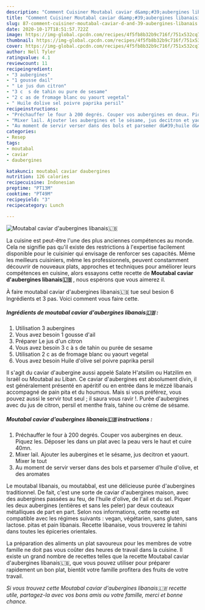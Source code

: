 ```yaml
---
description: "Comment Cuisiner Moutabal caviar d&amp;#39;aubergines libanais🇱🇧"
title: "Comment Cuisiner Moutabal caviar d&amp;#39;aubergines libanais🇱🇧"
slug: 87-comment-cuisiner-moutabal-caviar-d-and-39-aubergines-libanais
date: 2020-10-17T18:51:57.722Z
image: https://img-global.cpcdn.com/recipes/4f5fb8b32b9c716f/751x532cq70/moutabal-caviar-daubergines-libanais🇱🇧-photo-principale-de-la-recette.jpg
thumbnail: https://img-global.cpcdn.com/recipes/4f5fb8b32b9c716f/751x532cq70/moutabal-caviar-daubergines-libanais🇱🇧-photo-principale-de-la-recette.jpg
cover: https://img-global.cpcdn.com/recipes/4f5fb8b32b9c716f/751x532cq70/moutabal-caviar-daubergines-libanais🇱🇧-photo-principale-de-la-recette.jpg
author: Nell Tyler
ratingvalue: 4.1
reviewcount: 11
recipeingredient:
- "3 aubergines"
- "1 gousse dail"
- " Le jus dun citron"
- "3 c  s de tahin ou pure de sesame"
- "2 c as de fromage blanc ou yaourt vegetal"
- " Huile dolive sel poivre paprika persil"
recipeinstructions:
- "Préchauffer le four à 200 degrés. Couper vos aubergines en deux. Piquez les. Déposer les dans un plat avec la peau vers le haut et cuire 40mn."
- "Mixer lail. Ajouter les aubergines et le sésame, jus decitron et yaourt. Mixer le tout"
- "Au moment de servir verser dans des bols et parsemer d&#39;huile d&#39;olive, et des aromates"
categories:
- Resep
tags:
- moutabal
- caviar
- daubergines

katakunci: moutabal caviar daubergines 
nutrition: 126 calories
recipecuisine: Indonesian
preptime: "PT13M"
cooktime: "PT49M"
recipeyield: "3"
recipecategory: Lunch

---
```



![Moutabal caviar d&#39;aubergines libanais🇱🇧](https://img-global.cpcdn.com/recipes/4f5fb8b32b9c716f/751x532cq70/moutabal-caviar-daubergines-libanais🇱🇧-photo-principale-de-la-recette.jpg)

La cuisine est peut-être l'une des plus anciennes compétences au monde. Cela ne signifie pas qu'il existe des restrictions à l'expertise facilement disponible pour le cuisinier qui envisage de renforcer ses capacités. Même les meilleurs cuisiniers, même les professionnels, peuvent constamment découvrir de nouveaux plats, approches et techniques pour améliorer leurs compétences en cuisine, alors essayons cette recette de <strong> Moutabal caviar d&#39;aubergines libanais🇱🇧 </strong>, nous espérons que vous aimerez il.

<!--inarticleads1-->

À faire moutabal caviar d&#39;aubergines libanais🇱🇧 tue seul besion 6 Ingrédients et 3 pas. Voici comment vous faire cette.

##### Ingrédients de moutabal caviar d&#39;aubergines libanais🇱🇧 :

1. Utilisation 3 aubergines
1. Vous avez besoin 1 gousse d&#39;ail
1. Préparer  Le jus d&#39;un citron
1. Vous avez besoin 3 c à s de tahin ou purée de sesame
1. Utilisation 2 c as de fromage blanc ou yaourt vegetal
1. Vous avez besoin  Huile d&#39;olive sel poivre paprika persil


Il s&#39;agit du caviar d&#39;aubergine aussi appelé Salate H&#39;atsilim ou Hatzilim en Israël ou Moutabal au Liban. Ce caviar d&#39;aubergines est absolument divin, il est généralement présenté en apéritif ou en entrée dans le mézzé libanais accompagné de pain pita et du houmous. Mais si vous préférez, vous pouvez aussi le servir tout seul ; il saura vous ravir !. Purée d&#39;aubergines avec du jus de citron, persil et menthe frais, tahine ou crème de sésame. 

<!--inarticleads2-->

##### Moutabal caviar d&#39;aubergines libanais🇱🇧 instructions :

1. Préchauffer le four à 200 degrés. Couper vos aubergines en deux. Piquez les. Déposer les dans un plat avec la peau vers le haut et cuire 40mn.
1. Mixer lail. Ajouter les aubergines et le sésame, jus decitron et yaourt. Mixer le tout
1. Au moment de servir verser dans des bols et parsemer d&#39;huile d&#39;olive, et des aromates


Le moutabal libanais, ou moutabbal, est une délicieuse purée d&#39;aubergines traditionnel. De fait, c&#39;est une sorte de caviar d&#39;aubergines maison, avec des aubergines passées au feu, de l&#39;huile d&#39;olive, de l&#39;ail et du sel. Piquer les deux aubergines (entières et sans les peler) par deux couteaux métalliques de part en part. Selon nos informations, cette recette est compatible avec les régimes suivants : vegan, végétarien, sans gluten, sans lactose. pitas et pain libanais. Recette libanaise, vous trouverez le tahini dans toutes les épiceries orientales. 

<!--inarticleads1-->

<p>
La préparation des aliments un plat savoureux pour les membres de votre famille ne doit pas vous coûter des heures de travail dans la cuisine. Il existe un grand nombre de recettes telles que la recette Moutabal caviar d&#39;aubergines libanais🇱🇧, que vous pouvez utiliser pour préparer rapidement un bon plat, bientôt votre famille profitera des fruits de votre travail.
</p>

<p>
<i>Si vous trouvez cette Moutabal caviar d&#39;aubergines libanais🇱🇧 recette utile, partagez-la avec vos bons amis ou votre famille, merci et bonne chance.</i>
</p>

